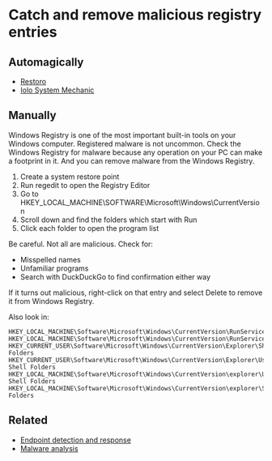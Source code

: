# Catch and remove malicious registry entries

## Automagically

* [Restoro](https://www.restoro.com/)
* [Iolo System Mechanic](https://www.iolo.com/products/system-mechanic/)

## Manually

Windows Registry is one of the most important built-in tools on your Windows computer. 
Registered malware is not uncommon. Check the Windows Registry for malware because any operation on your PC can make a 
footprint in it. And you can remove malware from the Windows Registry. 

1. Create a system restore point
2. Run regedit to open the Registry Editor
3. Go to HKEY_LOCAL_MACHINE\SOFTWARE\Microsoft\Windows\CurrentVersion
4. Scroll down and find the folders which start with Run
5. Click each folder to open the program list

Be careful. Not all are malicious. Check for:

* Misspelled names
* Unfamiliar programs
* Search with DuckDuckGo to find confirmation either way

If it turns out malicious, right-click on that entry and select Delete to remove it from Windows Registry.

Also look in:

    HKEY_LOCAL_MACHINE\Software\Microsoft\Windows\CurrentVersion\RunServices
    HKEY_LOCAL_MACHINE\Software\Microsoft\Windows\CurrentVersion\RunServicesOnce
    HKEY_CURRENT_USER\Software\Microsoft\Windows\CurrentVersion\Explorer\Shell Folders
    HKEY_CURRENT_USER\Software\Microsoft\Windows\CurrentVersion\Explorer\User Shell Folders
    HKEY_LOCAL_MACHINE\Software\Microsoft\Windows\CurrentVersion\explorer\User Shell Folders
    HKEY_LOCAL_MACHINE\Software\Microsoft\Windows\CurrentVersion\explorer\Shell Folders

## Related

* [Endpoint detection and response](blue-dfir:index)
* [Malware analysis](blue-malware:index)
